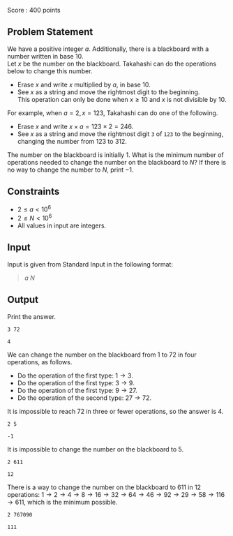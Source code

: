 Score : $400$ points

## Problem Statement

We have a positive integer $a$. Additionally, there is a blackboard with a number written in base $10$.<br>
Let $x$ be the number on the blackboard. Takahashi can do the operations below to change this number.

- Erase $x$ and write $x$ multiplied by $a$, in base $10$.
- See $x$ as a string and move the rightmost digit to the beginning.<br>
    This operation can only be done when $x \geq 10$ and $x$ is not divisible by $10$.

For example, when $a = 2, x = 123$, Takahashi can do one of the following.

- Erase $x$ and write $x \times a = 123 \times 2 = 246$.
- See $x$ as a string and move the rightmost digit `3` of `123` to the beginning, changing the number from $123$ to $312$.

The number on the blackboard is initially $1$. What is the minimum number of operations needed to change the number on the blackboard to $N$? If there is no way to change the number to $N$, print $-1$.

## Constraints

- $2 \leq a \lt 10^6$
- $2 \leq N \lt 10^6$
- All values in input are integers.

## Input

Input is given from Standard Input in the following format:

> $a$ $N$

## Output

Print the answer.

```input1
3 72
```

```output1
4
```

We can change the number on the blackboard from $1$ to $72$ in four operations, as follows.

- Do the operation of the first type: $1 \to 3$.
- Do the operation of the first type: $3 \to 9$.
- Do the operation of the first type: $9 \to 27$.
- Do the operation of the second type: $27 \to 72$.

It is impossible to reach $72$ in three or fewer operations, so the answer is $4$.

```input2
2 5
```

```output2
-1
```

It is impossible to change the number on the blackboard to $5$.

```input3
2 611
```

```output3
12
```

There is a way to change the number on the blackboard to $611$ in $12$ operations: $1 \to 2 \to 4 \to 8 \to 16 \to 32 \to 64 \to 46 \to 92 \to 29 \to 58 \to 116 \to 611$, which is the minimum possible.

```input4
2 767090
```

```output4
111
```